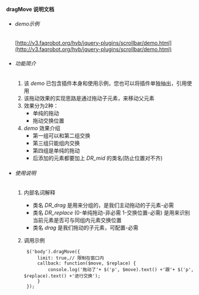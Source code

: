 #### dragMove 说明文档

* ###### demo示例
	[http://v3.faqrobot.org/hvb/jquery-plugins/scrollbar/demo.html](http://v3.faqrobot.org/hvb/jquery-plugins/scrollbar/demo.html)

* ###### 功能简介
	1. 该 *demo* 已包含插件本身和使用示例，您也可以将插件单独抽出，引用使用
	2. 该拖动效果的实现思路是通过拖动子元素，来移动父元素
	3. 效果分为2种：
    	* 单纯的拖动  
    	* 拖动交换位置
    4. *demo* 效果介绍
    	* 第一组可以和第二组交换
    	* 第三组只能组内交换
    	* 第四组是单纯的拖动
    	* 后添加的元素都要加上 *DR_mid* 的类名(防止位置对不齐)
    	
* ###### 使用说明
	1. 内部名词解释
		* 类名 *DR_drag* 是用来分组的，是我们主动拖动的子元素-必需
		* 类名 *DR_replace* (0-单纯拖动-非必需 1-交换位置-必需) 是用来识别当前元素是否可与同组内元素交换位置
		* 类名 *drag* 是我们拖动的子元素，可配置-必需
	2. 调用示例  

			$('body').dragMove({  
			    limit: true,// 限制在窗口内  
			    callback: function($move, $replace) {
			        console.log('拖动了'+ $('p', $move).text() +'跟'+ $('p', $replace).text() +'进行交换');
			    }  
			});
